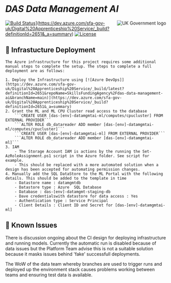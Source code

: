 # _DAS Data Management AI_

<img src="https://avatars.githubusercontent.com/u/9841374?s=200&v=4" align="right" alt="UK Government logo">

[![Build Status](https://dev.azure.com/sfa-gov-uk/Digital%20Apprenticeship%20Service/_apis/build/status/das-data-management-ai?repoName=SkillsFundingAgency%2Fdas-data-management-ai&branchName=main)](https://dev.azure.com/sfa-gov-uk/Digital%20Apprenticeship%20Service/_build/latest?definitionId=2651&repoName=SkillsFundingAgency%2Fdas-data-management-ai&branchName=main)](https://dev.azure.com/sfa-gov-uk/Digital%20Apprenticeship%20Service/_build?definitionId=2651&_a=summary)
[![License](https://img.shields.io/badge/license-MIT-lightgrey.svg?longCache=true&style=flat-square)](https://en.wikipedia.org/wiki/MIT_License)


## 🚀 Infrastucture Deployment 

```
The Azure infrastructure for this project requires some additional manual steps to complete the setup. The steps to complete a full deployment are as follows:

1. Deploy the Infrastructure using [![Azure DevOps]](https://dev.azure.com/sfa-gov-uk/Digital%20Apprenticeship%20Service/_build/latest?definitionId=2651&repoName=SkillsFundingAgency%2Fdas-data-management-ai&branchName=main)](https://dev.azure.com/sfa-gov-uk/Digital%20Apprenticeship%20Service/_build?definitionId=2651&_a=summary)
2. Grant the ML and ML CPU Cluster read access to the database
    ```CREATE USER [das-[env]-datamgmtai-ml/computes/cpucluster] FROM EXTERNAL PROVIDER```
    ```ALTER ROLE db_datareader ADD member [das-[env]-datamgmtai-ml/computes/cpucluster]```
    ```CREATE USER [das-[env]-datamgmtai-ml] FROM EXTERNAL PROVIDER```
    ```ALTER ROLE db_datareader ADD member [das-[env]-datamgmtai-ml]```
3. IAM
    - The Storage Account IAM is actions by the running the Set-AzRoleAssignment.ps1 script in the Azure folder. See script for example.
    - This should be replaced with a more automated solution when a design has been accepted for automating permission changes.
4. Manually add the SQL DataStore to the ML Portal with the following details. This should be added to the template in time
    - Datastore name : datamgmtdb
    - Datastore type : Azure  SQL Database
    - Database : das-[env]-datamgmt-staging-db
    - Dave credentialswith datastore for data access : Yes
    - Authentication type : Service Principal
    - Client Details : Client ID and Secret for [das-[env]-datamgmtai-ml]
```

## 🐛 Known Issues

There is discussion ongoing about the CI design for deploying infrastructure and running models. Currently the automatic run is disabled because of data issues but the Platform Team advise this is not a suitable solution because it masks issues behind 'fake' successfull deployments. 

The WoW of the data team whereby branches are used to trigger runs and deployed up the environment stack causes problems working between teams and ensuring test data is available. 

```